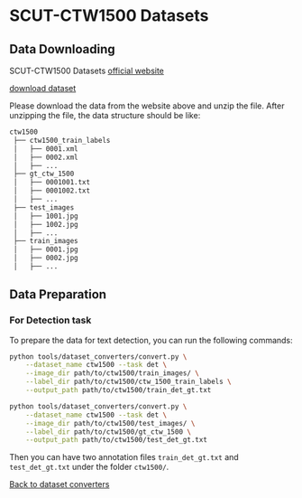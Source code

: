 # SCUT-CTW1500 Datasets

## Data Downloading
SCUT-CTW1500 Datasets [official website](https://github.com/Yuliang-Liu/Curve-Text-Detector)

[download dataset](https://github.com/Yuliang-Liu/Curve-Text-Detector)

Please download the data from the website above and unzip the file.
After unzipping the file, the data structure should be like:

```txt
ctw1500
 ├── ctw1500_train_labels
 │   ├── 0001.xml
 │   ├── 0002.xml
 │   ├── ...
 ├── gt_ctw_1500
 │   ├── 0001001.txt
 │   ├── 0001002.txt
 │   ├── ...
 ├── test_images
 │   ├── 1001.jpg
 │   ├── 1002.jpg
 │   ├── ...
 ├── train_images
 │   ├── 0001.jpg
 │   ├── 0002.jpg
 │   ├── ...
```

## Data Preparation

### For Detection task

To prepare the data for text detection, you can run the following commands:

```bash
python tools/dataset_converters/convert.py \
    --dataset_name ctw1500 --task det \
    --image_dir path/to/ctw1500/train_images/ \
    --label_dir path/to/ctw1500/ctw_1500_train_labels \
    --output_path path/to/ctw1500/train_det_gt.txt
```
```bash
python tools/dataset_converters/convert.py \
    --dataset_name ctw1500 --task det \
    --image_dir path/to/ctw1500/test_images/ \
    --label_dir path/to/ctw1500/gt_ctw_1500 \
    --output_path path/to/ctw1500/test_det_gt.txt
```

Then you can have two annotation files `train_det_gt.txt` and `test_det_gt.txt` under the folder `ctw1500/`.

[Back to dataset converters](converters.md)
